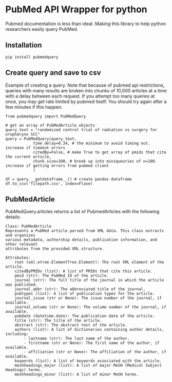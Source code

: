 # PubMed API Wrapper for python
Pubmed documentation is less than ideal. Making this library to  help python researchers easily query PubMed.

## Installation
    pip install pubmedquery

## Create query and save to csv
Example of creating a query. Note that because of pubmed api restrictions,  queries with many results are broken into chunks of 10,000 articles at a time with a delay between each request. If you attempt too many queries at once, you may get rate limited by pubmed itself. You should try again after a few minutes if this happen.


    from pubmedquery import PubMedQuery

    # get an array of PubMedArticle objects
    query_text = "randomized control trial of radiation vs surgery for oropharynx SCC"
    query = PubMedQuery(query_text,
                time_delay=0.34, # the minimum to avoid timing out. increase if timeout errors
                citedBy=False, # make True to get array of pmids that cite the current article, 
                chunk_size=100, # break up into miniqueuries of n=100. increase if getting errors from pubmed client
                ) 

    df = query.__getdataframe__() # create pandas dataframe
    df.to_csv('filepath.csv', index=Flase)


## PubMedArticle
PubMedQuery.articles returns a list of PubmedArticles with the following details:

    Class: PubMedArticle
    Represents a PubMed article parsed from XML data. This class extracts and organizes
    various metadata, authorship details, publication information, and other relevant
    attributes from the provided XML structure.
    
    Attributes:
        root (xml.etree.ElementTree.Element): The root XML element of the article.
        citedByPMIDs (list): A list of PMIDs that cite this article.
        pmid (str): The PubMed ID of the article.
        journal (str): The full title of the journal in which the article was published.
        journal_abbr (str): The abbreviated title of the journal.
        pubtypes (list): A list of publication types for the article.
        journal_issue (str or None): The issue number of the journal, if available.
        journal_volume (str or None): The volume number of the journal, if available.
        pubdate (datetime.date): The publication date of the article.
        title (str): The title of the article.
        abstract (str): The abstract text of the article.
        authors (list): A list of dictionaries containing author details, including:
            - lastname (str): The last name of the author.
            - firstname (str or None): The first name of the author, if available.
            - affiliation (str or None): The affiliation of the author, if available.
        keywords (list): A list of keywords associated with the article.
        meshheadings_major (list): A list of major MeSH (Medical Subject Headings) terms.
        meshheadings_minor (list): A list of minor MeSH terms.

